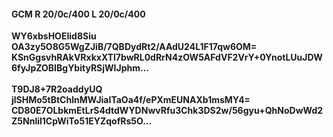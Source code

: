 #### GCM R 20/0c/400 L 20/0c/400
**WY6xbsHOEIid8Siu**<br/>**OA3zy5O8G5WgZJiB/7QBDydRt2/AAdU24L1F17qw6OM=**<br/>**KSnGgsvhRAkVRxkxXTl7bwRL0dRrN4zOW5AFdVF2VrY+0YnotLUuJDW6fyJpZOBIBgYbityRSjWIJphm...**<br/><br/>
**T9DJ8+7R2oaddyUQ**<br/>**jlSHMo5tBtChlnMWJiaITaOa4f/ePXmEUNAXb1msMY4=**<br/>**CD80E7OLbkmEtLrS4dtdWYDNwvRfu3Chk3DS2w/56gyu+QhNoDwWd2Z5Nnlil1CpWiTo51EYZqofRs5O...**